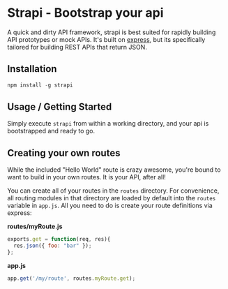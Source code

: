 # Strapi - Bootstrap your api

A quick and dirty API framework, strapi is best suited for rapidly building
API prototypes or mock APIs. It's built on [express](http://expressjs.com/),
but its specifically tailored for building REST APIs that return JSON.

## Installation

```js
npm install -g strapi
```

## Usage / Getting Started

Simply execute `strapi` from within a working directory, and your api is
bootstrapped and ready to go.

## Creating your own routes

While the included "Hello World" route is crazy awesome, you're bound to want
to build in your own routes.  It is your API, after all!

You can create all of your routes in the `routes` directory. For convenience,
all routing modules in that directory are loaded by default into the `routes`
variable in `app.js`.  All you need to do is create your route definitions via
express:

**routes/myRoute.js**
```js
exports.get = function(req, res){
  res.json({ foo: "bar" });
};
```

**app.js**
```js
app.get('/my/route', routes.myRoute.get);
```

